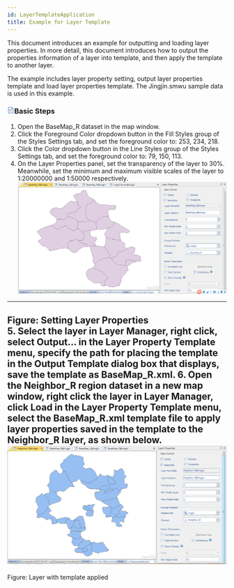 ```yaml
---
id: LayerTemplateApplication
title: Example for Layer Template
---
```

This document introduces an example for outputting and loading layer properties. In more detail, this document introduces how to output the properties information of a layer into template, and then apply the template to another layer.

The example includes layer property setting, output layer properties template and load layer properties template. The Jingjin.smwu sample data is used in this example.

### ![](../../img/read.gif)Basic Steps

  1. Open the BaseMap_R dataset in the map window.
  2. Click the Foreground Color dropdown button in the Fill Styles group of the Styles Settings tab, and set the foreground color to: 253, 234, 218.
  3. Click the Color dropdown button in the Line Styles group of the Styles Settings tab, and set the foreground color to: 79, 150, 113.
  4. On the Layer Properties panel, set the transparency of the layer to 30%. Meanwhile, set the minimum and maximum visible scales of the layer to 1:20000000 and 1:50000 respectively.
![](img-en/Application1.png)  
---  
Figure: Setting Layer Properties  
  5. Select the layer in Layer Manager, right click, select Output... in the Layer Property Template menu, specify the path for placing the template in the Output Template dialog box that displays, save the template as BaseMap_R.xml.
  6. Open the Neighbor_R region dataset in a new map window, right click the layer in Layer Manager, click Load in the Layer Property Template menu, select the BaseMap_R.xml template file to apply layer properties saved in the template to the Neighbor_R layer, as shown below.
![](img-en/Application2.png)  
---  
Figure: Layer with template applied  
